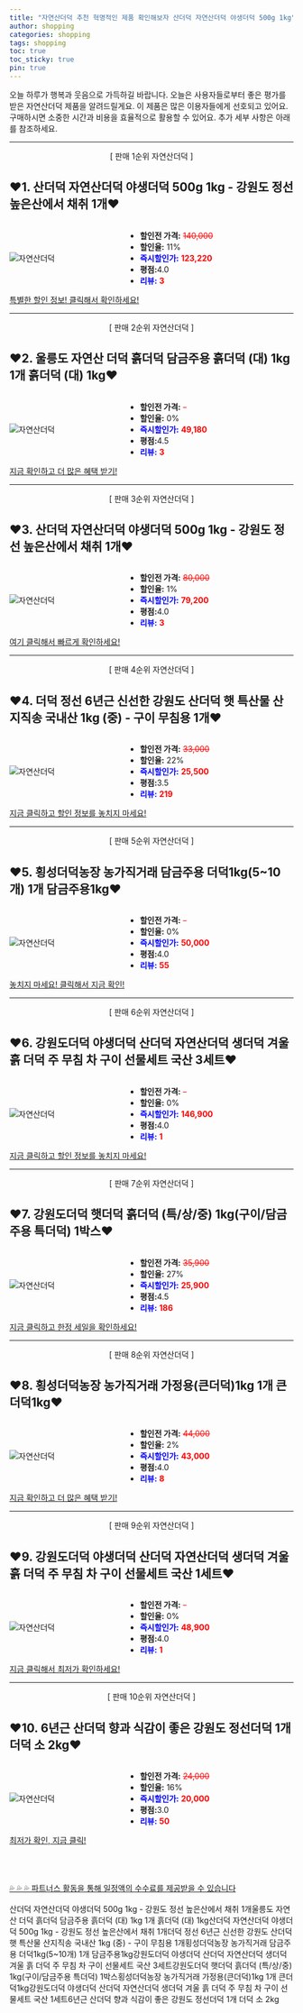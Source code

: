 ```yaml
---
title: "자연산더덕 추천 혁명적인 제품 확인해보자 산더덕 자연산더덕 야생더덕 500g 1kg"
author: shopping
categories: shopping
tags: shopping
toc: true
toc_sticky: true
pin: true
---
```

오늘 하루가 행복과 웃음으로 가득하길 바랍니다. 오늘은 사용자들로부터 좋은 평가를 받은 자연산더덕 제품을 알려드릴게요. 이 제품은 많은 이용자들에게 선호되고 있어요. 구매하시면 소중한 시간과 비용을 효율적으로 활용할 수 있어요. 추가 세부 사항은 아래를 참조하세요.

---
<p class="toplist" style="margin: 0 auto; display: block; width: fit-content;">[ 판매 1순위 자연산더덕 ]</p>

<h2><strong>❤️1. 산더덕 자연산더덕 야생더덕 500g 1kg - 강원도 정선 높은산에서 채취 1개❤️</strong></h2>

<div style="display: flex; align-items: center;">
    <div style="flex: 0.4;">
        <img src="https://thumbnail7.coupangcdn.com/thumbnails/remote/230x230ex/image/vendor_inventory/e281/f91955da282005c75be40426edfa84bb080d72f1a50e383ef5dda506ca0e.jpg" alt="자연산더덕" style="max-width: 100%;">
    </div>
    <div style="flex: 0.6; margin-left: 10px;">
        <ul>
            <li><strong>할인전 가격:</strong> <del style="color: red;">140,000</del></li>
            <li><strong>할인율:</strong> 11%</li>
            <li><span style='color:blue'><strong>즉시할인가:</strong></span> <span style='color:red'><strong>123,220</strong></span></li>
            <li><strong>평점:</strong>4.0</li>
            <li><span style='color:blue'><strong>리뷰:</strong></span> <span style='color:red'><strong>3</strong></span></li>
        </ul>
    </div>
</div>
<div class="center">
    <a href="https://selin100587.github.io?lptag=AF9450613&subid=githubio&pageKey=7229499140&traceid=V0-153&itemId=18341159997&vendorItemId=84942902377" class="myButton">
        특별한 할인 정보! 클릭해서 확인하세요!
    </a>
</div>


---
<p class="toplist" style="margin: 0 auto; display: block; width: fit-content;">[ 판매 2순위 자연산더덕 ]</p>

<h2><strong>❤️2. 울릉도 자연산 더덕 흙더덕 담금주용 흙더덕 (대) 1kg 1개 흙더덕 (대) 1kg❤️</strong></h2>

<div style="display: flex; align-items: center;">
    <div style="flex: 0.4;">
        <img src="https://thumbnail8.coupangcdn.com/thumbnails/remote/230x230ex/image/vendor_inventory/78bd/848c48590a89829d7bf561357be9262c36f8e7430dd1b2e9f0bd96452d0d.png" alt="자연산더덕" style="max-width: 100%;">
    </div>
    <div style="flex: 0.6; margin-left: 10px;">
        <ul>
            <li><strong>할인전 가격:</strong> <del style="color: red;">-</del></li>
            <li><strong>할인율:</strong> 0%</li>
            <li><span style='color:blue'><strong>즉시할인가:</strong></span> <span style='color:red'><strong>49,180</strong></span></li>
            <li><strong>평점:</strong>4.5</li>
            <li><span style='color:blue'><strong>리뷰:</strong></span> <span style='color:red'><strong>3</strong></span></li>
        </ul>
    </div>
</div>
<div class="center">
    <a href="https://selin100587.github.io?lptag=AF9450613&subid=githubio&pageKey=8006102496&traceid=V0-153&itemId=22316453370&vendorItemId=89361832936" class="myButton">
        지금 확인하고 더 많은 혜택 받기!
    </a>
</div>


---
<p class="toplist" style="margin: 0 auto; display: block; width: fit-content;">[ 판매 3순위 자연산더덕 ]</p>

<h2><strong>❤️3. 산더덕 자연산더덕 야생더덕 500g 1kg - 강원도 정선 높은산에서 채취 1개❤️</strong></h2>

<div style="display: flex; align-items: center;">
    <div style="flex: 0.4;">
        <img src="https://thumbnail7.coupangcdn.com/thumbnails/remote/230x230ex/image/vendor_inventory/e281/f91955da282005c75be40426edfa84bb080d72f1a50e383ef5dda506ca0e.jpg" alt="자연산더덕" style="max-width: 100%;">
    </div>
    <div style="flex: 0.6; margin-left: 10px;">
        <ul>
            <li><strong>할인전 가격:</strong> <del style="color: red;">80,000</del></li>
            <li><strong>할인율:</strong> 1%</li>
            <li><span style='color:blue'><strong>즉시할인가:</strong></span> <span style='color:red'><strong>79,200</strong></span></li>
            <li><strong>평점:</strong>4.0</li>
            <li><span style='color:blue'><strong>리뷰:</strong></span> <span style='color:red'><strong>3</strong></span></li>
        </ul>
    </div>
</div>
<div class="center">
    <a href="https://selin100587.github.io?lptag=AF9450613&subid=githubio&pageKey=7229499140&traceid=V0-153&itemId=18341159998&vendorItemId=84942902374" class="myButton">
        여기 클릭해서 빠르게 확인하세요!
    </a>
</div>


---
<p class="toplist" style="margin: 0 auto; display: block; width: fit-content;">[ 판매 4순위 자연산더덕 ]</p>

<h2><strong>❤️4. 더덕 정선 6년근 신선한 강원도 산더덕 햇 특산물 산지직송 국내산 1kg (중) - 구이 무침용 1개❤️</strong></h2>

<div style="display: flex; align-items: center;">
    <div style="flex: 0.4;">
        <img src="https://thumbnail10.coupangcdn.com/thumbnails/remote/230x230ex/image/vendor_inventory/92eb/942e1348f759e5b3dbb699a11ad985543fdeb54a0a2413ce940d3156d64a.jpg" alt="자연산더덕" style="max-width: 100%;">
    </div>
    <div style="flex: 0.6; margin-left: 10px;">
        <ul>
            <li><strong>할인전 가격:</strong> <del style="color: red;">33,000</del></li>
            <li><strong>할인율:</strong> 22%</li>
            <li><span style='color:blue'><strong>즉시할인가:</strong></span> <span style='color:red'><strong>25,500</strong></span></li>
            <li><strong>평점:</strong>3.5</li>
            <li><span style='color:blue'><strong>리뷰:</strong></span> <span style='color:red'><strong>219</strong></span></li>
        </ul>
    </div>
</div>
<div class="center">
    <a href="https://selin100587.github.io?lptag=AF9450613&subid=githubio&pageKey=4946314606&traceid=V0-153&itemId=6525886062&vendorItemId=73820214597" class="myButton">
        지금 클릭하고 할인 정보를 놓치지 마세요!
    </a>
</div>


---
<p class="toplist" style="margin: 0 auto; display: block; width: fit-content;">[ 판매 5순위 자연산더덕 ]</p>

<h2><strong>❤️5. 횡성더덕농장 농가직거래 담금주용 더덕1kg(5~10개) 1개 담금주용1kg❤️</strong></h2>

<div style="display: flex; align-items: center;">
    <div style="flex: 0.4;">
        <img src="https://thumbnail9.coupangcdn.com/thumbnails/remote/230x230ex/image/vendor_inventory/e605/664d41da816f4046431322f4ab8b8a7dd86dc930dbb11682cbb57f9fb538.jpg" alt="자연산더덕" style="max-width: 100%;">
    </div>
    <div style="flex: 0.6; margin-left: 10px;">
        <ul>
            <li><strong>할인전 가격:</strong> <del style="color: red;">-</del></li>
            <li><strong>할인율:</strong> 0%</li>
            <li><span style='color:blue'><strong>즉시할인가:</strong></span> <span style='color:red'><strong>50,000</strong></span></li>
            <li><strong>평점:</strong>4.0</li>
            <li><span style='color:blue'><strong>리뷰:</strong></span> <span style='color:red'><strong>55</strong></span></li>
        </ul>
    </div>
</div>
<div class="center">
    <a href="https://selin100587.github.io?lptag=AF9450613&subid=githubio&pageKey=6601607362&traceid=V0-153&itemId=14935822181&vendorItemId=78384357976" class="myButton">
        놓치지 마세요! 클릭해서 지금 확인!
    </a>
</div>


---
<p class="toplist" style="margin: 0 auto; display: block; width: fit-content;">[ 판매 6순위 자연산더덕 ]</p>

<h2><strong>❤️6. 강원도더덕 야생더덕 산더덕 자연산더덕 생더덕 겨울 흙 더덕 주 무침 차 구이 선물세트 국산 3세트❤️</strong></h2>

<div style="display: flex; align-items: center;">
    <div style="flex: 0.4;">
        <img src="https://thumbnail10.coupangcdn.com/thumbnails/remote/230x230ex/image/vendor_inventory/a06f/bf8c16c1635c5af79779c2770c9877875b7beb16cddea3e18f8a0a74592b.jpg" alt="자연산더덕" style="max-width: 100%;">
    </div>
    <div style="flex: 0.6; margin-left: 10px;">
        <ul>
            <li><strong>할인전 가격:</strong> <del style="color: red;">-</del></li>
            <li><strong>할인율:</strong> 0%</li>
            <li><span style='color:blue'><strong>즉시할인가:</strong></span> <span style='color:red'><strong>146,900</strong></span></li>
            <li><strong>평점:</strong>4.0</li>
            <li><span style='color:blue'><strong>리뷰:</strong></span> <span style='color:red'><strong>1</strong></span></li>
        </ul>
    </div>
</div>
<div class="center">
    <a href="https://selin100587.github.io?lptag=AF9450613&subid=githubio&pageKey=4576827889&traceid=V0-153&itemId=5601980429&vendorItemId=72901220257" class="myButton">
        지금 클릭하고 할인 정보를 놓치지 마세요!
    </a>
</div>


---
<p class="toplist" style="margin: 0 auto; display: block; width: fit-content;">[ 판매 7순위 자연산더덕 ]</p>

<h2><strong>❤️7. 강원도더덕 햇더덕 흙더덕 (특/상/중) 1kg(구이/담금주용 특더덕) 1박스❤️</strong></h2>

<div style="display: flex; align-items: center;">
    <div style="flex: 0.4;">
        <img src="https://thumbnail9.coupangcdn.com/thumbnails/remote/230x230ex/image/vendor_inventory/266e/0f12f2ed1a148775117577be8cf303623300a8e00f1a41e60054d2fd7e8a.jpg" alt="자연산더덕" style="max-width: 100%;">
    </div>
    <div style="flex: 0.6; margin-left: 10px;">
        <ul>
            <li><strong>할인전 가격:</strong> <del style="color: red;">35,900</del></li>
            <li><strong>할인율:</strong> 27%</li>
            <li><span style='color:blue'><strong>즉시할인가:</strong></span> <span style='color:red'><strong>25,900</strong></span></li>
            <li><strong>평점:</strong>4.5</li>
            <li><span style='color:blue'><strong>리뷰:</strong></span> <span style='color:red'><strong>186</strong></span></li>
        </ul>
    </div>
</div>
<div class="center">
    <a href="https://selin100587.github.io?lptag=AF9450613&subid=githubio&pageKey=8248630487&traceid=V0-153&itemId=8551192400&vendorItemId=75838581893" class="myButton">
        지금 클릭하고 한정 세일을 확인하세요!
    </a>
</div>


---
<p class="toplist" style="margin: 0 auto; display: block; width: fit-content;">[ 판매 8순위 자연산더덕 ]</p>

<h2><strong>❤️8. 횡성더덕농장 농가직거래 가정용(큰더덕)1kg 1개 큰더덕1kg❤️</strong></h2>

<div style="display: flex; align-items: center;">
    <div style="flex: 0.4;">
        <img src="https://thumbnail10.coupangcdn.com/thumbnails/remote/230x230ex/image/vendor_inventory/8909/12a7ed9234ca7c0d12caeb5b8f63964ab28333df3ce224da480db971803e.jpg" alt="자연산더덕" style="max-width: 100%;">
    </div>
    <div style="flex: 0.6; margin-left: 10px;">
        <ul>
            <li><strong>할인전 가격:</strong> <del style="color: red;">44,000</del></li>
            <li><strong>할인율:</strong> 2%</li>
            <li><span style='color:blue'><strong>즉시할인가:</strong></span> <span style='color:red'><strong>43,000</strong></span></li>
            <li><strong>평점:</strong>4.0</li>
            <li><span style='color:blue'><strong>리뷰:</strong></span> <span style='color:red'><strong>8</strong></span></li>
        </ul>
    </div>
</div>
<div class="center">
    <a href="https://selin100587.github.io?lptag=AF9450613&subid=githubio&pageKey=8180113561&traceid=V0-153&itemId=14949362922&vendorItemId=82172699282" class="myButton">
        지금 확인하고 더 많은 혜택 받기!
    </a>
</div>


---
<p class="toplist" style="margin: 0 auto; display: block; width: fit-content;">[ 판매 9순위 자연산더덕 ]</p>

<h2><strong>❤️9. 강원도더덕 야생더덕 산더덕 자연산더덕 생더덕 겨울 흙 더덕 주 무침 차 구이 선물세트 국산 1세트❤️</strong></h2>

<div style="display: flex; align-items: center;">
    <div style="flex: 0.4;">
        <img src="https://thumbnail9.coupangcdn.com/thumbnails/remote/230x230ex/image/vendor_inventory/acec/24e025f44dfe6133a0e1ee373a2dd866fde474f27f0d452a2274b5599910.jpg" alt="자연산더덕" style="max-width: 100%;">
    </div>
    <div style="flex: 0.6; margin-left: 10px;">
        <ul>
            <li><strong>할인전 가격:</strong> <del style="color: red;">-</del></li>
            <li><strong>할인율:</strong> 0%</li>
            <li><span style='color:blue'><strong>즉시할인가:</strong></span> <span style='color:red'><strong>48,900</strong></span></li>
            <li><strong>평점:</strong>4.0</li>
            <li><span style='color:blue'><strong>리뷰:</strong></span> <span style='color:red'><strong>1</strong></span></li>
        </ul>
    </div>
</div>
<div class="center">
    <a href="https://selin100587.github.io?lptag=AF9450613&subid=githubio&pageKey=4576827889&traceid=V0-153&itemId=5601423700&vendorItemId=72900663749" class="myButton">
        지금 클릭해서 최저가 확인하세요!
    </a>
</div>


---
<p class="toplist" style="margin: 0 auto; display: block; width: fit-content;">[ 판매 10순위 자연산더덕 ]</p>

<h2><strong>❤️10. 6년근 산더덕 향과 식감이 좋은 강원도 정선더덕 1개 더덕 소 2kg❤️</strong></h2>

<div style="display: flex; align-items: center;">
    <div style="flex: 0.4;">
        <img src="https://thumbnail6.coupangcdn.com/thumbnails/remote/230x230ex/image/vendor_inventory/images/2018/04/10/11/1/b75ced98-0802-4ecd-82bd-013f2ed6ce01.jpg" alt="자연산더덕" style="max-width: 100%;">
    </div>
    <div style="flex: 0.6; margin-left: 10px;">
        <ul>
            <li><strong>할인전 가격:</strong> <del style="color: red;">24,000</del></li>
            <li><strong>할인율:</strong> 16%</li>
            <li><span style='color:blue'><strong>즉시할인가:</strong></span> <span style='color:red'><strong>20,000</strong></span></li>
            <li><strong>평점:</strong>3.0</li>
            <li><span style='color:blue'><strong>리뷰:</strong></span> <span style='color:red'><strong>50</strong></span></li>
        </ul>
    </div>
</div>
<div class="center">
    <a href="https://selin100587.github.io?lptag=AF9450613&subid=githubio&pageKey=8180999673&traceid=V0-153&itemId=19800659903&vendorItemId=3625745505" class="myButton">
        최저가 확인, 지금 클릭!
    </a>
</div>

<br><br><br>[💦 💦 💦 파트너스 활동을 통해 일정액의 수수료를 제공받을 수 있습니다](https://link.coupang.com/a/bcpT2c)<br><br>산더덕 자연산더덕 야생더덕 500g 1kg - 강원도 정선 높은산에서 채취 1개울릉도 자연산 더덕 흙더덕 담금주용 흙더덕 (대) 1kg 1개 흙더덕 (대) 1kg산더덕 자연산더덕 야생더덕 500g 1kg - 강원도 정선 높은산에서 채취 1개더덕 정선 6년근 신선한 강원도 산더덕 햇 특산물 산지직송 국내산 1kg (중) - 구이 무침용 1개횡성더덕농장 농가직거래 담금주용 더덕1kg(5~10개) 1개 담금주용1kg강원도더덕 야생더덕 산더덕 자연산더덕 생더덕 겨울 흙 더덕 주 무침 차 구이 선물세트 국산 3세트강원도더덕 햇더덕 흙더덕 (특/상/중) 1kg(구이/담금주용 특더덕) 1박스횡성더덕농장 농가직거래 가정용(큰더덕)1kg 1개 큰더덕1kg강원도더덕 야생더덕 산더덕 자연산더덕 생더덕 겨울 흙 더덕 주 무침 차 구이 선물세트 국산 1세트6년근 산더덕 향과 식감이 좋은 강원도 정선더덕 1개 더덕 소 2kg